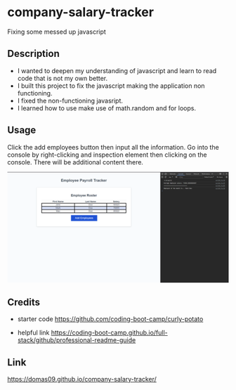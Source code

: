 # company-salary-tracker
Fixing some messed up javascript

## Description

- I wanted to deepen my understanding of javascript and learn to read code that is not my own better. 
- I built this project to fix the javascript making the application non functioning.
- I fixed the non-functioning javasript.
- I learned how to use make use of math.random and for loops.

## Usage

Click the add employees button then input all the information. Go into the console by right-clicking and inspection element then clicking on the console. There will be additional content there.

![alt screenshot of emplyee salary tracker with conole open](assets/images/Screenshot%20(8).png)

## Credits

- starter code 
https://github.com/coding-boot-camp/curly-potato

- helpful link
https://coding-boot-camp.github.io/full-stack/github/professional-readme-guide


## Link

https://domas09.github.io/company-salary-tracker/
